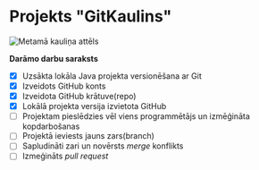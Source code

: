 # Projekts "GitKaulins"

![Metamā kauliņa attēls](https://img.freepik.com/free-vector/cartoon-style-dice_78370-2824.jpg?semt=ais_hybrid&w=740)

**Darāmo darbu saraksts**
- [x] Uzsākta lokāla Java projekta versionēšana ar Git
- [x] Izveidots GitHub konts
- [x] Izveidota GitHub krātuve(repo)
- [x] Lokālā projekta versija izvietota GitHub
- [ ] Projektam pieslēdzies vēl viens programmētājs un izmēģināta kopdarbošanas
- [ ] Projektā ieviests jauns zars(branch)
- [ ] Sapludināti zari un novērsts *merge* konflikts
- [ ] Izmeģināts *pull request*
